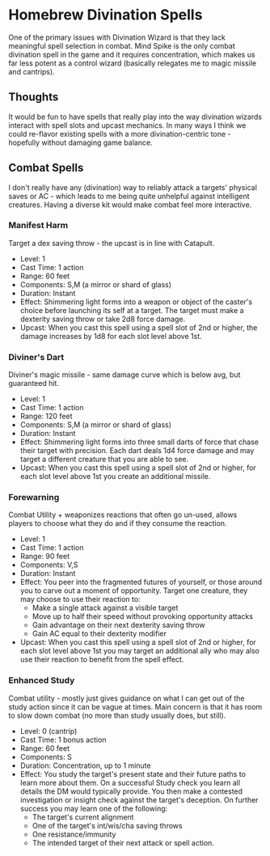 # Homebrew Divination Spells
One of the primary issues with Divination Wizard is that they lack meaningful spell selection in combat. Mind Spike is the only combat divination spell in the game and it requires concentration, which makes us far less potent as a control wizard (basically relegates me to magic missile and cantrips).

## Thoughts
It would be fun to have spells that really play into the way divination wizards interact with spell slots and upcast mechanics. In many ways I think we could re-flavor existing spells with a more divination-centric tone - hopefully without damaging game balance.

## Combat Spells
I don't really have any (divination) way to reliably attack a targets' physical saves or AC - which leads to me being quite unhelpful against intelligent creatures. Having a diverse kit would make combat feel more interactive.


### Manifest Harm
Target a dex saving throw - the upcast is in line with Catapult.
- Level: 1
- Cast Time: 1 action
- Range: 60 feet
- Components: S,M (a mirror or shard of glass)
- Duration: Instant
- Effect: Shimmering light forms into a weapon or object of the caster's choice before launching its self at a target. The target must make a dexterity saving throw or take 2d8 force damage.
- Upcast: When you cast this spell using a spell slot of 2nd or higher, the damage increases by 1d8 for each slot level above 1st.

### Diviner's Dart
Diviner's magic missile - same damage curve which is below avg, but guaranteed hit.
- Level: 1
- Cast Time: 1 action
- Range: 120 feet
- Components: S,M (a mirror or shard of glass)
- Duration: Instant
- Effect: Shimmering light forms into three small darts of force that chase their target with precision. Each dart deals 1d4 force damage and may target a different creature that you are able to see.
- Upcast: When you cast this spell using a spell slot of 2nd or higher, for each slot level above 1st you create an additional missile.


### Forewarning
Combat Utility + weaponizes reactions that often go un-used, allows players to choose what they do and if they consume the reaction.
- Level: 1
- Cast Time: 1 action
- Range: 90 feet
- Components: V,S
- Duration: Instant
- Effect: You peer into the fragmented futures of yourself, or those around you to carve out a moment of opportunity. Target one creature, they may choose to use their reaction to:
    - Make a single attack against a visible target
    - Move up to half their speed without provoking opportunity attacks
    - Gain advantage on their next dexterity saving throw 
    - Gain AC equal to their dexterity modifier
- Upcast: When you cast this spell using a spell slot of 2nd or higher, for each slot level above 1st you may target an additional ally who may also use their reaction to benefit from the spell effect.

### Enhanced Study
Combat utility - mostly just gives guidance on what I can get out of the study action since it can be vague at times. Main concern is that it has room to slow down combat (no more than study usually does, but still).
- Level: 0 (cantrip)
- Cast Time: 1 bonus action
- Range: 60 feet
- Components: S
- Duration: Concentration, up to 1 minute
- Effect: You study the target's present state and their future paths to learn more about them. On a successful Study check you learn all details the DM would typically provide. You then make a contested investigation or insight check against the target's deception. On further success you may learn one of the following:
    - The target's current alignment
    - One of the target's int/wis/cha saving throws
    - One resistance/immunity
    - The intended target of their next attack or spell action.